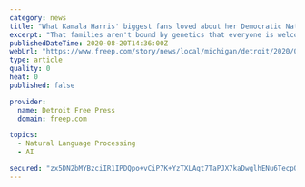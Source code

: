 ```yaml
---
category: news
title: "What Kamala Harris' biggest fans loved about her Democratic National Convention speech"
excerpt: "That families aren't bound by genetics that everyone is welcome, no matter where they come from or what they look especially heartening."
publishedDateTime: 2020-08-20T14:36:00Z
webUrl: "https://www.freep.com/story/news/local/michigan/detroit/2020/08/20/kamala-harris-democratic-convention-speech-2020/5611466002/"
type: article
quality: 0
heat: 0
published: false

provider:
  name: Detroit Free Press
  domain: freep.com

topics:
  - Natural Language Processing
  - AI

secured: "zx5DN2bMYBzciIR1IPDQpo+vCiP7K+YzTXLAqt7TaPJX7kaDwglhENu6TecpQL2iTv3VjGayMlRB5dxswIxrNBf1VIbwcJktM5G6q2wQwRuVOeLfqV/ISA1uv6mwVR462WYYoaKNcRY4gLXi9fUN0BucsjxpOZZ7Csev8n5x2B5zY16WGlAuB6oKTyESxM8zsQOccCbA7dYp5z7Uup7VdDAMWETDWnnVc0Rrw4uRk30dsrseEXcdSYxbc94KcUGld8ZqiggTb3ce5fY0Gy6wtLjoQycdCb1bVUFS90V1P1z7PF/Upn3n8RrXePHxhHY6djgkyIDvssiCxfir5JeW3w==;w+jGAa7J4arS557qZL79kg=="
---
```


